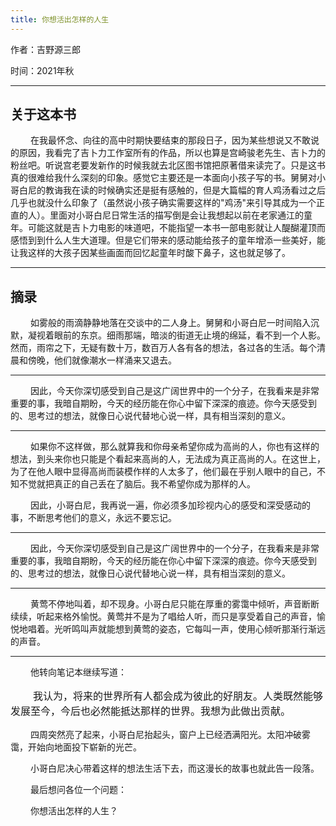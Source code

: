 ```yaml
---
title: 你想活出怎样的人生
---
```


<p font size="4">作者：吉野源三郎</p>
<p font size="4">时间：2021年秋</p>

---

## 关于这本书
<p>
&emsp;&emsp;
在我最怀念、向往的高中时期快要结束的那段日子，因为某些想说又不敢说的原因，我看完了吉卜力工作室所有的作品，所以也算是宫崎骏老先生、吉卜力的粉丝吧。听说宫老要发新作的时候我就去北区图书馆把原著借来读完了。只是这书真的很难给我什么深刻的印象。感觉它主要还是一本面向小孩子写的书。舅舅对小哥白尼的教诲我在读的时候确实还是挺有感触的，但是大篇幅的育人鸡汤看过之后几乎也就没什么印象了（虽然说小孩子确实需要这样的"鸡汤"来引导其成为一个正直的人）。里面对小哥白尼日常生活的描写倒是会让我想起以前在老家通江的童年。可能这就是吉卜力电影的味道吧，不能指望一本书一部电影就让人醍醐灌顶而感悟到到什么人生大道理。但是它们带来的感动能给孩子的童年增添一些美好，能让我这样的大孩子因某些画面而回忆起童年时酸下鼻子，这也就足够了。
</p>

---

## 摘录

<p>
&emsp;&emsp;
如雾般的雨滴静静地落在交谈中的二人身上。舅舅和小哥白尼一时间陷入沉默，凝视着眼前的东京。细雨那端，暗淡的街道无止境的绵延，看不到一个人影。然而，雨帘之下，无疑有数十万，数百万人各有各的想法，各过各的生活。每个清晨和傍晚，他们就像潮水一样涌来又退去。
</p>

---

<p>
&emsp;&emsp;
因此，今天你深切感受到自己是这广阔世界中的一个分子，在我看来是非常重要的事，我暗自期盼，今天的经历能在你心中留下深深的痕迹。你今天感受到的、思考过的想法，就像日心说代替地心说一样，具有相当深刻的意义。
</p>

---

<p>
&emsp;&emsp;
如果你不这样做，那么就算我和你母亲希望你成为高尚的人，你也有这样的想法，到头来你也只能是个看起来高尚的人，无法成为真正高尚的人。在这世上，为了在他人眼中显得高尚而装模作样的人太多了，他们最在乎别人眼中的自己，不知不觉就把真正的自己丢在了脑后。我不希望你成为那样的人。
</p>
<p>
&emsp;&emsp;
因此，小哥白尼，我再说一遍，你必须多加珍视内心的感受和深受感动的事，不断思考他们的意义，永远不要忘记。
</p>

---

<p>
&emsp;&emsp;
因此，今天你深切感受到自己是这广阔世界中的一个分子，在我看来是非常重要的事，我暗自期盼，今天的经历能在你心中留下深深的痕迹。你今天感受到的、思考过的想法，就像日心说代替地心说一样，具有相当深刻的意义。
</p>

---

<p>
&emsp;&emsp;
黄莺不停地叫着，却不现身。小哥白尼只能在厚重的雾霭中倾听，声音断断续续，听起来格外愉悦。黄莺并不是为了唱给人听，而只是享受着自己的声音，愉悦地唱着。光听鸣叫声就能想到黄莺的姿态，它每叫一声，使用心倾听那渐行渐远的声音。
</p>

---

<p>
&emsp;&emsp;
他转向笔记本继续写道：
</p>
<p style="font-family:仿宋;font-size:16px">
&emsp;&emsp;
我认为，将来的世界所有人都会成为彼此的好朋友。人类既然能够发展至今，今后也必然能抵达那样的世界。我想为此做出贡献。
</p>
<p>
&emsp;&emsp;
四周突然亮了起来，小哥白尼抬起头，窗户上已经洒满阳光。太阳冲破雾霭，开始向地面投下崭新的光芒。
</p>
<p>
&emsp;&emsp;
小哥白尼决心带着这样的想法生活下去，而这漫长的故事也就此告一段落。
</p>
<p>
&emsp;&emsp;
最后想问各位一个问题：
</p>
<p>
&emsp;&emsp;
你想活出怎样的人生？
</p>